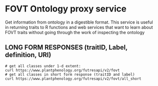 # FOVT Ontology proxy service
Get information from ontology in a digestible format.  This service is useful in returning traits
to R functions and web services that want to learn about FOVT traits without going through the work
of inspecting the ontology

## LONG FORM RESPONSES (traitID, Label, definition, URI)
```
# get all classes under 1-d extent:
curl https://www.plantphenology.org/futresapi/v2/fovt
# get all classes in short form response (traitID and label)
curl https://www.plantphenology.org/futresapi/v2/fovt/all_short

```
